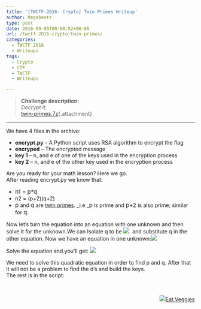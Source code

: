 ```yaml
---
title: '[TWCTF-2016: Crypto] Twin Primes Writeup'
author: Megabeets
type: post
date: 2016-09-05T00:00:52+00:00
url: /twctf-2016-crypto-twin-primes/
categories:
  - TWCTF 2016
  - Writeups
tags:
  - Crypto
  - CTF
  - TWCTF
  - Writeups

---
```

> **Challenge description:**  
> _Decrypt it._  
> [twin-primes.7z][1]{.attachment}

* * *

We have 4 files in the archive:

  * **encrypt.py** &#8211; A Python script uses RSA algorithm to encrypt the flag
  * **encryped** &#8211; The encrypted message
  * **key 1** &#8211; n, and e of one of the keys used in the encryption process
  * **key 2** &#8211; n, and e of the other key used in the encryption process

Are you ready for your math lesson? Here we go.  
After reading encrypt.py we know that:

  * <span id="MathJax-Element-1-Frame" class="MathJax" style="margin: 0px; padding: 0px; border: 0px; font-size: 15px; display: inline; font-style: normal; font-weight: normal; line-height: normal; text-indent: 0px; text-align: left; text-transform: none; letter-spacing: normal; word-spacing: normal; word-wrap: normal; white-space: nowrap; float: none; direction: ltr; max-width: none; max-height: none; min-width: 0px; min-height: 0px; position: relative;" tabindex="0" data-mathml="<math xmlns=&quot;http://www.w3.org/1998/Math/MathML&quot;><mtable columnalign=&quot;right left right left right left right left right left right left&quot; rowspacing=&quot;3pt&quot; columnspacing=&quot;0em 2em 0em 2em 0em 2em 0em 2em 0em 2em 0em&quot; displaystyle=&quot;true&quot;><mtr><mtd><msub><mi>n</mi><mn>1</mn></msub></mtd><mtd><mi></mi><mo>=</mo><mi>p</mi><mi>q</mi></mtd></mtr><mtr><mtd><msub><mi>n</mi><mn>2</mn></msub></mtd><mtd><mi></mi><mo>=</mo><mo stretchy=&quot;false&quot;>(</mo><mi>p</mi><mo>+</mo><mn>2</mn><mo stretchy=&quot;false&quot;>)</mo><mo stretchy=&quot;false&quot;>(</mo><mi>q</mi><mo>+</mo><mn>2</mn><mo stretchy=&quot;false&quot;>)</mo></mtd></mtr></mtable></math>"><span id="MathJax-Span-1" class="math"><span id="MathJax-Span-2" class="mrow"><span id="MathJax-Span-3" class="mtable"><span id="MathJax-Span-4" class="mtd"><span id="MathJax-Span-5" class="mrow"><span id="MathJax-Span-6" class="msubsup"><span id="MathJax-Span-7" class="mi">n1 = p*q</span></span></span></span></span></span></span></span>
  * n2 <span id="MathJax-Span-20" class="mtd"><span id="MathJax-Span-21" class="mrow"><span id="MathJax-Span-23" class="mo">= </span><span id="MathJax-Span-24" class="mo">(</span><span id="MathJax-Span-25" class="mi">p</span><span id="MathJax-Span-26" class="mo">+</span><span id="MathJax-Span-27" class="mn">2</span><span id="MathJax-Span-28" class="mo">)</span><span id="MathJax-Span-29" class="mo">(</span><span id="MathJax-Span-30" class="mi">q</span><span id="MathJax-Span-31" class="mo">+</span><span id="MathJax-Span-32" class="mn">2</span><span id="MathJax-Span-33" class="mo">)</span></span></span>
  * <span id="MathJax-Element-2-Frame" class="MathJax" style="margin: 0px; padding: 0px; border: 0px; font-size: 15px; display: inline; font-style: normal; font-weight: normal; line-height: normal; text-indent: 0px; text-align: left; text-transform: none; letter-spacing: normal; word-spacing: normal; word-wrap: normal; white-space: nowrap; float: none; direction: ltr; max-width: none; max-height: none; min-width: 0px; min-height: 0px; position: relative;" tabindex="0" data-mathml="<math xmlns=&quot;http://www.w3.org/1998/Math/MathML&quot;><mi>p</mi></math>"><span class="MJX_Assistive_MathML">p</span></span> and <span id="MathJax-Element-3-Frame" class="MathJax" style="margin: 0px; padding: 0px; border: 0px; font-size: 15px; display: inline; font-style: normal; font-weight: normal; line-height: normal; text-indent: 0px; text-align: left; text-transform: none; letter-spacing: normal; word-spacing: normal; word-wrap: normal; white-space: nowrap; float: none; direction: ltr; max-width: none; max-height: none; min-width: 0px; min-height: 0px; position: relative;" tabindex="0" data-mathml="<math xmlns=&quot;http://www.w3.org/1998/Math/MathML&quot;><mi>q</mi></math>"><span class="MJX_Assistive_MathML">q</span></span> are <a href="https://en.wikipedia.org/wiki/Twin_prime" target="_blank">twin primes</a>. _i.e _<span id="MathJax-Element-4-Frame" class="MathJax" style="margin: 0px; padding: 0px; border: 0px; font-size: 15px; display: inline; font-style: normal; font-weight: normal; line-height: normal; text-indent: 0px; text-align: left; text-transform: none; letter-spacing: normal; word-spacing: normal; word-wrap: normal; white-space: nowrap; float: none; direction: ltr; max-width: none; max-height: none; min-width: 0px; min-height: 0px; position: relative;" tabindex="0" data-mathml="<math xmlns=&quot;http://www.w3.org/1998/Math/MathML&quot;><mi>p</mi></math>"><span class="MJX_Assistive_MathML">p</span></span> is prime and <span id="MathJax-Element-5-Frame" class="MathJax" style="margin: 0px; padding: 0px; border: 0px; font-size: 15px; display: inline; font-style: normal; font-weight: normal; line-height: normal; text-indent: 0px; text-align: left; text-transform: none; letter-spacing: normal; word-spacing: normal; word-wrap: normal; white-space: nowrap; float: none; direction: ltr; max-width: none; max-height: none; min-width: 0px; min-height: 0px; position: relative;" tabindex="0" data-mathml="<math xmlns=&quot;http://www.w3.org/1998/Math/MathML&quot;><mi>p</mi><mo>+</mo><mn>2</mn></math>"><span id="MathJax-Span-43" class="math"><span id="MathJax-Span-44" class="mrow"><span id="MathJax-Span-45" class="mi">p</span><span id="MathJax-Span-46" class="mo">+</span><span id="MathJax-Span-47" class="mn">2 </span></span></span></span>is also prime; similar for <span id="MathJax-Element-6-Frame" class="MathJax" style="margin: 0px; padding: 0px; border: 0px; font-size: 15px; display: inline; font-style: normal; font-weight: normal; line-height: normal; text-indent: 0px; text-align: left; text-transform: none; letter-spacing: normal; word-spacing: normal; word-wrap: normal; white-space: nowrap; float: none; direction: ltr; max-width: none; max-height: none; min-width: 0px; min-height: 0px; position: relative;" tabindex="0" data-mathml="<math xmlns=&quot;http://www.w3.org/1998/Math/MathML&quot;><mi>q</mi></math>"><span id="MathJax-Span-48" class="math"><span id="MathJax-Span-49" class="mrow"><span id="MathJax-Span-50" class="mi">q.</span></span></span></span>

Now let&#8217;s turn the equation into an equation with one unknown and then solve it for the unknown.We can Isolate q to be <img src="../uploads/twin-primes_1.png" />  and substitute q in the other equation. Now we have an equation in one unknown:<img src="../uploads/twin-primes_2.png" />

Solve the equation and you&#8217;ll get: <img src="../uploads/twin-primes_3.png" />

<div class="MathJax_Display">
  We need to solve this quadratic equation in order to find p and q. After that it will not be a problem to find the d&#8217;s and build the keys.
</div>

<div class="MathJax_Display">
  The rest is in the script:
</div>



<div class="MathJax_Display">
</div>

&nbsp;

<div class="nf-post-footer">
  <p style="text-align: right">
    <a href="https://www.megabeets.net/about.html#vegan"><img src="../uploads/megabeets_inline_logo.png" />Eat Veggies</a>
  </p>
</div>

 [1]: https://twctf7qygt6ujk.azureedge.net/uploads/twin-primes.7z-39a1a147cbf55d4d944f8eacdbdf4ee7a967dd70ef0eaaa0a1cee5c58c641483